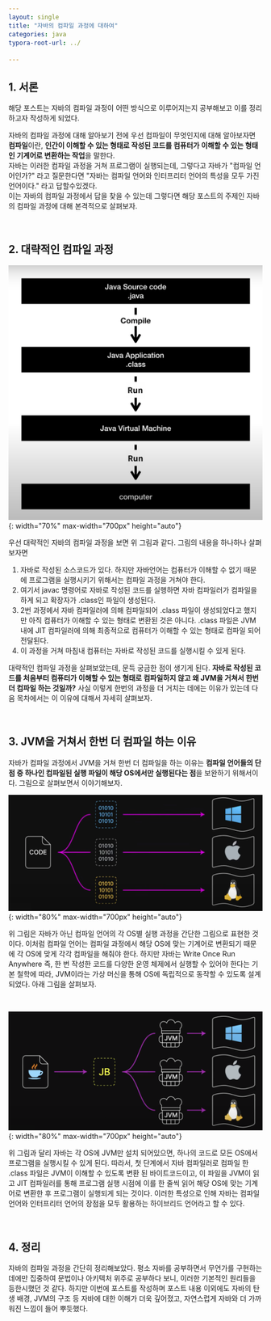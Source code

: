 ```yaml
---
layout: single
title: "자바의 컴파일 과정에 대하여"
categories: java
typora-root-url: ../

---
```


## 1. 서론

해당 포스트는 자바의 컴파일 과정이 어떤 방식으로 이루어지는지 공부해보고 이를 정리하고자 작성하게 되었다.

자바의 컴파일 과정에 대해 알아보기 전에 우선 컴파일이 무엇인지에 대해 알아보자면 **컴파일**이란, **인간이 이해할 수 있는 형태로 작성된 코드를 컴퓨터가 이해할 수 있는 형태인 기계어로 변환하는 작업**을 말한다. <br>자바는 이러한 컴파일 과정을 거쳐 프로그램이 실행되는데, 그렇다고 자바가 "컴파일 언어인가?" 라고 질문한다면 "자바는 컴파일 언어와 인터프리터 언어의 특성을 모두 가진 언어이다." 라고 답할수있겠다. <br>이는 자바의 컴파일 과정에서 답을 찾을 수 있는데 그렇다면 해당 포스트의 주제인 자바의 컴파일 과정에 대해 본격적으로 살펴보자. <br>

<br>


## 2. 대략적인 컴파일 과정

![compile](/images/2025-02-13-compile/compile.png){: width="70%" max-width="700px" height="auto"}

우선 대략적인 자바의 컴파일 과정을 보면 위 그림과 같다. 그림의 내용을 하나하나 살펴보자면

1. 자바로 작성된 소스코드가 있다. 하지만 자바언어는 컴퓨터가 이해할 수 없기 때문에 프로그램을 실행시키기 위해서는 컴파일 과정을 거쳐야 한다.
2. 여기서 javac 명령어로 자바로 작성된 코드를 실행하면 자바 컴파일러가 컴파일을 하게 되고 확장자가 .class인 파일이 생성된다.
3. 2번 과정에서 자바 컴파일러에 의해 컴파일되어 .class 파일이 생성되었다고 했지만 아직 컴퓨터가 이해할 수 있는 형태로 변환된 것은 아니다. .class 파일은 JVM 내에 JIT 컴파일러에 의해 최종적으로 컴퓨터가 이해할 수 있는 형태로 컴파일 되어 전달된다.
4. 이 과정을 거쳐 마침내 컴퓨터는 자바로 작성된 코드를 실행시킬 수 있게 된다.

대략적인 컴파일 과정을 살펴보았는데, 문득 궁금한 점이 생기게 된다. **자바로 작성된 코드를 처음부터 컴퓨터가 이해할 수 있는 형태로 컴파일하지 않고 왜 JVM을 거쳐서 한번 더 컴파일 하는 것일까?** 사실 이렇게 한번의 과정을 더 거치는 데에는 이유가 있는데 다음 목차에서는 이 이유에 대해서 자세히 살펴보자. <br>

<br>


## 3. JVM을 거쳐서 한번 더 컴파일 하는 이유

자바가 컴파일 과정에서 JVM을 거쳐 한번 더 컴파일을 하는 이유는 **컴파일 언어들의 단점 중 하나인 컴파일된 실행 파일이 해당 OS에서만 실행된다는 점**을 보완하기 위해서이다. 그림으로 살펴보면서 이야기해보자.

![no_jvm](/images/2025-02-13-compile/no_jvm-9930531.png){: width="80%" max-width="700px" height="auto"}

위 그림은 자바가 아닌 컴파일 언어의 각 OS별 실행 과정을 간단한 그림으로 표현한 것이다. 이처럼 컴파일 언어는 컴파일 과정에서 해당 OS에 맞는 기계어로 변환되기 때문에 각 OS에 맞게 각각 컴파일을 해줘야 한다. 하지만 자바는 Write Once Run Anywhere 즉, 한 번 작성한 코드를 다양한 운영 체제에서 실행할 수 있어야 한다는 기본 철학에 따라, JVM이라는 가상 머신을 통해 OS에 독립적으로 동작할 수 있도록 설계되었다. 아래 그림을 살펴보자. <br>

<br>



![jvm](/images/2025-02-13-compile/jvm.png){: width="80%" max-width="700px" height="auto"}

위 그림과 달리 자바는 각 OS에 JVM만 설치 되어있으면, 하나의 코드로 모든 OS에서 프로그램을 실행시킬 수 있게 된다. 따라서, 첫 단계에서 자바 컴파일러로 컴파일 한 .class 파일은 JVM이 이해할 수 있도록 변환 된 바이트코드이고, 이 파일을 JVM이 읽고 JIT 컴파일러를 통해 프로그램 실행 시점에 이를 한 줄씩 읽어 해당 OS에 맞는 기계어로 변환한 후 프로그램이 실행되게 되는 것이다. 이러한 특성으로 인해 자바는 컴파일 언어와 인터프리터 언어의 장점을 모두 활용하는 하이브리드 언어라고 할 수 있다. <br>

<br>


## 4. 정리

자바의 컴파일 과정을 간단히 정리해보았다. 평소 자바를 공부하면서 무언가를 구현하는 데에만 집중하여 문법이나 아키텍처 위주로 공부하다 보니, 이러한 기본적인 원리들을 등한시했던 것 같다. 하지만 이번에 포스트를 작성하며 포스트 내용 이외에도 자바의 탄생 배경, JVM의 구조 등 자바에 대한 이해가 더욱 깊어졌고, 자연스럽게 자바와 더 가까워진 느낌이 들어 뿌듯했다.





